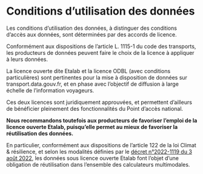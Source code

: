 # Conditions d’utilisation des données

Les conditions d’utilisation des données, à distinguer des conditions d’accès aux données, sont déterminées par des accords de licence.&#x20;

Conformément aux dispositions de l’article L. 1115-1 du code des transports, les producteurs de données peuvent faire le choix de la licence à appliquer à leurs données.&#x20;

La licence ouverte dite Etalab et la licence ODBL (avec conditions particulières) sont pertinentes pour la mise à disposition de données sur transport.data.gouv.fr, et en phase avec l’objectif de diffusion à large échelle de l’information voyageurs.&#x20;

Ces deux licences sont juridiquement approuvées, et permettent d’ailleurs de bénéficier pleinement des fonctionnalités du Point d’accès national.&#x20;

**Nous recommandons toutefois aux producteurs de favoriser l’emploi de la licence ouverte Etalab, puisqu’elle permet au mieux de favoriser la réutilisation des données.**&#x20;

En particulier, conformément aux dispositions de l’article 122 de la loi Climat & résilience, et selon les modalités définies par le [décret n°2022-1119 du 3 août 2022](https://www.legifrance.gouv.fr/jorf/id/JORFTEXT000046144256), les données sous licence ouverte Etalab font l’objet d’une obligation de réutilisation dans l’ensemble des calculateurs multimodales.
